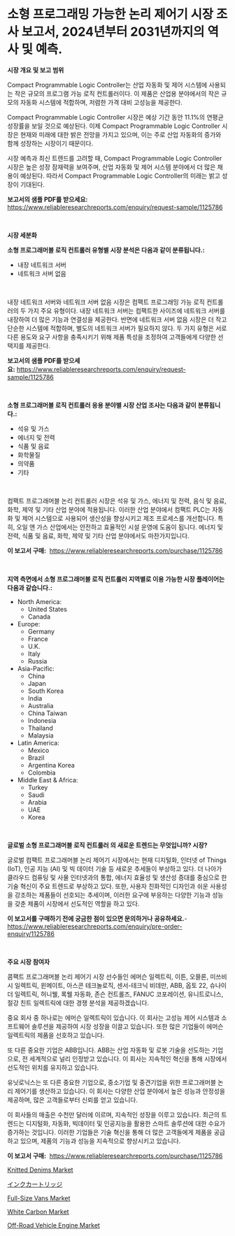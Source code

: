 <p><h1>소형 프로그래밍 가능한 논리 제어기 시장 조사 보고서, 2024년부터 2031년까지의 역사 및 예측.</h1></p><p><strong>시장 개요 및 보고 범위</strong></p>
<p><p>Compact Programmable Logic Controller는 산업 자동화 및 제어 시스템에 사용되는 작은 규모의 프로그램 가능 로직 컨트롤러이다. 이 제품은 산업용 분야에서의 작은 규모의 자동화 시스템에 적합하며, 저렴한 가격 대비 고성능을 제공한다. </p><p>Compact Programmable Logic Controller 시장은 예상 기간 동안 11.1%의 연평균 성장률을 보일 것으로 예상된다. 이제 Compact Programmable Logic Controller 시장은 현재와 미래에 대한 밝은 전망을 가지고 있으며, 이는 주로 산업 자동화의 증가와 함께 성장하는 시장이기 때문이다. </p><p>시장 예측과 최신 트렌드를 고려할 때, Compact Programmable Logic Controller 시장은 높은 성장 잠재력을 보여주며, 산업 자동화 및 제어 시스템 분야에서 더 많은 채용이 예상된다. 따라서 Compact Programmable Logic Controller의 미래는 밝고 성장이 기대된다.</p></p>
<p><strong>보고서의 샘플 PDF를 받으세요:</strong> <a href="https://www.reliableresearchreports.com/enquiry/request-sample/1125786">https://www.reliableresearchreports.com/enquiry/request-sample/1125786</a></p>
<p>&nbsp;</p>
<p><strong>시장 세분화</strong></p>
<p><strong>소형 프로그래머블 로직 컨트롤러 유형별 시장 분석은 다음과 같이 분류됩니다.:</strong></p>
<p><ul><li>내장 네트워크 서버</li><li>네트워크 서버 없음</li></ul></p>
<p>&nbsp;</p>
<p><p>내장 네트워크 서버와 네트워크 서버 없음 시장은 컴팩트 프로그래밍 가능 로직 컨트롤러의 두 가지 주요 유형이다. 내장 네트워크 서버는 컴팩트한 사이즈에 네트워크 서버를 내장하여 더 많은 기능과 연결성을 제공한다. 반면에 네트워크 서버 없음 시장은 더 작고 단순한 시스템에 적합하며, 별도의 네트워크 서버가 필요하지 않다. 두 가지 유형은 서로 다른 용도와 요구 사항을 충족시키기 위해 제품 특성을 조정하여 고객들에게 다양한 선택지를 제공한다.</p></p>
<p><strong>보고서의 샘플 PDF를 받으세요:</strong>&nbsp;<a href="https://www.reliableresearchreports.com/enquiry/request-sample/1125786">https://www.reliableresearchreports.com/enquiry/request-sample/1125786</a></p>
<p>&nbsp;</p>
<p><strong> 소형 프로그래머블 로직 컨트롤러 응용 분야별 시장 산업 조사는 다음과 같이 분류됩니다.:</strong></p>
<p><ul><li>석유 및 가스</li><li>에너지 및 전력</li><li>식품 및 음료</li><li>화학물질</li><li>의약품</li><li>기타</li></ul></p>
<p>&nbsp;</p>
<p><p>컴팩트 프로그래머블 논리 컨트롤러 시장은 석유 및 가스, 에너지 및 전력, 음식 및 음료, 화학, 제약 및 기타 산업 분야에 적용됩니다. 이러한 산업 분야에서 컴팩트 PLC는 자동화 및 제어 시스템으로 사용되어 생산성을 향상시키고 제조 프로세스를 개선합니다. 특히, 오일 앤 가스 산업에서는 안전하고 효율적인 시설 운영에 도움이 됩니다. 에너지 및 전력, 식품 및 음료, 화학, 제약 및 기타 산업 분야에서도 마찬가지입니다.</p></p>
<p><strong>이 보고서 구매:</strong>&nbsp; <a href="https://www.reliableresearchreports.com/purchase/1125786">https://www.reliableresearchreports.com/purchase/1125786</a></p>
<p>&nbsp;</p>
<p><strong>지역 측면에서 소형 프로그래머블 로직 컨트롤러 지역별로 이용 가능한 시장 플레이어는 다음과 같습니다.:</strong></p>
<p><ul>
    <li>
        North America:
        <ul>
            <li>United States</li>
            <li>Canada</li>
        </ul>
    </li>
    <li>
        Europe:
        <ul>
            <li>Germany</li>
            <li>France</li>
            <li>U.K.</li>
            <li>Italy</li>
            <li>Russia</li>
        </ul>
    </li>
    <li>
        Asia-Pacific:
        <ul>
            <li>China</li>
            <li>Japan</li>
            <li>South Korea</li>
            <li>India</li>
            <li>Australia</li>
            <li>China Taiwan</li>
            <li>Indonesia</li>
            <li>Thailand</li>
            <li>Malaysia</li>
        </ul>
    </li>
    <li>
        Latin America:
        <ul>
            <li>Mexico</li>
            <li>Brazil</li>
            <li>Argentina Korea</li>
            <li>Colombia</li>
        </ul>
    </li>
    <li>
        Middle East & Africa:
        <ul>
            <li>Turkey</li>
            <li>Saudi</li>
            <li>Arabia</li>
            <li>UAE</li>
            <li>Korea</li>
        </ul>
    </li>
    </ul></p>
<p>&nbsp;</p>
<p><strong>글로벌 소형 프로그래머블 로직 컨트롤러 의 새로운 트렌드는 무엇입니까? 시장?</strong></p>
<p><p>글로벌 컴팩트 프로그래머블 논리 제어기 시장에서는 현재 디지털화, 인터넷 of Things (IoT), 인공 지능 (AI) 및 빅 데이터 기술 등 새로운 추세들이 부상하고 있다. 더 나아가 클라우드 컴퓨팅 및 사물 인터넷과의 통합, 에너지 효율성 및 생산성 증대를 중심으로 한 기술 혁신이 주요 트렌드로 부상하고 있다. 또한, 사용자 친화적인 디자인과 쉬운 사용성을 강조하는 제품들이 선호되는 추세이며, 이러한 요구에 부응하는 다양한 기능과 성능을 갖춘 제품이 시장에서 선도적인 역할을 하고 있다.</p></p>
<p><strong>이 보고서를 구매하기 전에 궁금한 점이 있으면 문의하거나 공유하세요.</strong>- <a href="https://www.reliableresearchreports.com/enquiry/pre-order-enquiry/1125786">https://www.reliableresearchreports.com/enquiry/pre-order-enquiry/1125786</a></p>
<p>&nbsp;</p>
<p><strong>주요 시장 참여자</strong></p>
<p><p>콤팩트 프로그래머블 논리 제어기 시장 선수들인 에머슨 일렉트릭, 이튼, 오믈론, 미쓰비시 일렉트릭, 윈메이트, 아스콘 테크놀로직, 센서-테크닉 비데만, ABB, 옵토 22, 슈나이더 일렉트릭, 허니웰, 록웰 자동화, 존슨 컨트롤즈, FANUC 코포레이션, 유니트로니스, 절강 친트 일렉트릭에 대한 경쟁 분석을 제공하겠습니다.</p><p>중요 회사 중 하나로는 에머슨 일렉트릭이 있습니다. 이 회사는 고성능 제어 시스템과 소프트웨어 솔루션을 제공하여 시장 성장을 이끌고 있습니다. 또한 많은 기업들이 에머슨 일렉트릭의 제품을 선호하고 있습니다.</p><p>또 다른 중요한 기업은 ABB입니다. ABB는 산업 자동화 및 로봇 기술을 선도하는 기업으로, 전 세계적으로 널리 인정받고 있습니다. 이 회사는 지속적인 혁신을 통해 시장에서 선도적인 위치를 유지하고 있습니다.</p><p>유닛로닉스는 또 다른 중요한 기업으로, 중소기업 및 중견기업을 위한 프로그래머블 논리 제어기를 생산하고 있습니다. 이 회사는 다양한 산업 분야에서 높은 성능과 안정성을 제공하며, 많은 고객들로부터 신뢰를 얻고 있습니다.</p><p>이 회사들의 매출은 수천만 달러에 이르며, 지속적인 성장을 이루고 있습니다. 최근의 트렌드는 디지털화, 자동화, 빅데이터 및 인공지능을 활용한 스마트 솔루션에 대한 수요가 증가하는 것입니다. 이러한 기업들은 기술 혁신을 통해 더 많은 고객들에게 제품을 공급하고 있으며, 제품의 기능과 성능을 지속적으로 향상시키고 있습니다.</p></p>
<p><strong>이 보고서 구매:</strong>&nbsp;&nbsp;<a href="https://www.reliableresearchreports.com/purchase/1125786">https://www.reliableresearchreports.com/purchase/1125786</a></p>
<p><p><a href="https://issuu.com/reportprime-2/docs/knitted-denims-market-size-2030.pptx">Knitted Denims Market</a></p><p><a href="https://github.com/oqoeusbvpadwjs08/Market-Research-Report-List-1/blob/main/5657722189738.md">インクカートリッジ</a></p><p><a href="https://gentle-editor-9db.notion.site/Global-Full-Size-Vans-Market-by-Types-Applications-and-Major-Players-with-Regional-Growth-Rate-An-d06bf6449f1e44e1bfe8336b53d2debf">Full-Size Vans Market</a></p><p><a href="https://github.com/RichRobinson5/Market-Research-Report-List-4/blob/main/white-carbon-market.md">White Carbon Market</a></p><p><a href="https://spotless-saver-8fd.notion.site/Off-Road-Vehicle-Engine-Market-with-the-goal-of-estimating-the-market-size-and-future-growth-potenti-c4700e0bc499462fa8c213c1bbbe56fe">Off-Road Vehicle Engine Market</a></p></p>
